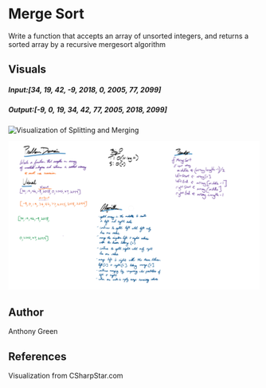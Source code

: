 # Merge Sort
Write a function that accepts an array of unsorted integers, and returns a sorted array by a recursive mergesort algorithm

## Visuals

##### Input:[34, 19, 42, -9, 2018, 0, 2005, 77, 2099]

##### Output:[-9, 0, 19, 34, 42, 77, 2005, 2018, 2099]

![Visualization of Splitting and Merging](http://www.csharpstar.com/wp-content/uploads/2016/01/Merge_Sort.jpg)

![MergeSort Whiteboard](https://github.com/cascadianrebel/data-structures-and-algorithms/blob/master/DataStructures/Assets/MergeSortWhiteboard.PNG)

## Author
Anthony Green

## References
Visualization from CSharpStar.com

